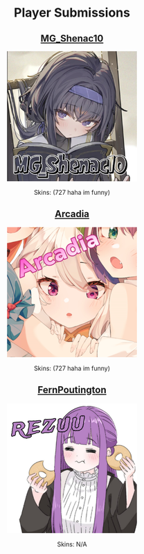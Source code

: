 <h1 align=center>Player Submissions</h1>

<div align=center>
  <h2><a href="./shenac/readme.md">MG_Shenac10</a></h2>
  <img src="./shenac/images/avatar/374068.png" width="300"></img>
  <p>Skins: (727 haha im funny)</p>
</div>

<div align=center>
  <h2><a href="./arcadia/readme.md">Arcadia</a></h2>
  <img src="./arcadia/images/avatar/142309.png" width="300"></img>
  <p>Skins: (727 haha im funny)</p>
</div>

<div align=center>
  <h2><a href="./fernpoutington/readme.md">FernPoutington</a></h2>
  <img src="./fernpoutington/assets/avatar/profile.png" width="300"></img>
  <p>Skins: N/A</p>
</div>

